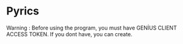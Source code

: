 # Pyrics
Warning : Before using the program, you must have GENİUS CLIENT ACCESS TOKEN. If you dont have, you can create.
